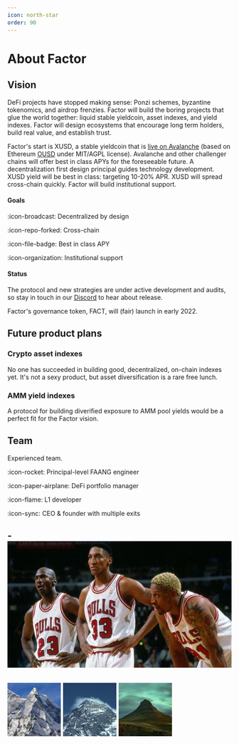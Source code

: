 ```yaml
---
icon: north-star
order: 90
---
```

# About Factor

## Vision

DeFi projects have stopped making sense: Ponzi schemes, byzantine tokenomics, and airdrop frenzies. Factor will build the boring projects that glue the world together: liquid stable yieldcoin, asset indexes, and yield indexes. Factor will design ecosystems that encourage long term holders, build real value, and establish trust.

Factor's start is XUSD, a stable yieldcoin that is [live on Avalanche](https://app.xusd.fi) (based on Ethereum [OUSD](https://ousd.com/) under MIT/AGPL license). Avalanche and other challenger chains will offer best in class APYs for the foreseeable future. A decentralization first design principal guides technology development. XUSD yield will be best in class: targeting 10-20% APR. XUSD will spread cross-chain quickly. Factor will build institutional support.

#### Goals

:icon-broadcast: Decentralized by design

:icon-repo-forked: Cross-chain

:icon-file-badge: Best in class APY

:icon-organization: Institutional support

#### Status

The protocol and new strategies are under active development and audits, so stay in touch in our [Discord](https://discord.gg/ETE7ksP8Fd) to hear about release.

Factor's governance token, FACT, will (fair) launch in early 2022.

## Future product plans

### Crypto asset indexes
No one has succeeded in building good, decentralized, on-chain indexes yet. It's not a sexy product, but asset diversification is a rare free lunch.

### AMM yield indexes
A protocol for building diverified exposure to AMM pool yields would be a perfect fit for the Factor vision.


## Team

Experienced team.


:icon-rocket: Principal-level FAANG engineer

:icon-paper-airplane: DeFi portfolio manager

:icon-flame: L1 developer

:icon-sync: CEO & founder with multiple exits

-![](img/ballers.jpg)
---
![0xAnnapurna](/img/annapurna.jpg) ![0xEverest](/img/everest.jpg) ![0xKirkjufell](/img/kirkjufell.jpg)
---




